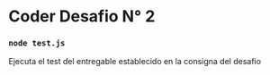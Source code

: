 # Coder Desafio N° 2

### `node test.js`

Ejecuta el test del entregable establecido en la consigna del desafio